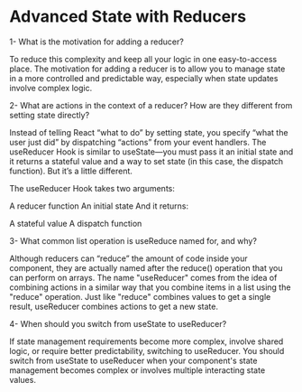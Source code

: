 # Advanced State with Reducers
1- What is the motivation for adding a reducer?

To reduce this complexity and keep all your logic in one easy-to-access place. The motivation for adding a reducer is to allow you to manage state in a more controlled and predictable way, especially when state updates involve complex logic.

2- What are actions in the context of a reducer? How are they different from setting state directly?

Instead of telling React “what to do” by setting state, you specify “what the user just did” by dispatching “actions” from your event handlers. The useReducer Hook is similar to useState—you must pass it an initial state and it returns a stateful value and a way to set state (in this case, the dispatch function). But it’s a little different.

The useReducer Hook takes two arguments:

A reducer function
An initial state
And it returns:

A stateful value
A dispatch function

3- What common list operation is useReduce named for, and why?

Although reducers can “reduce” the amount of code inside your component, they are actually named after the reduce() operation that you can perform on arrays. The name "useReducer" comes from the idea of combining actions in a similar way that you combine items in a list using the "reduce" operation. Just like "reduce" combines values to get a single result, useReducer combines actions to get a new state.

4- When should you switch from useState to useReducer?

If state management requirements become more complex, involve shared logic, or require better predictability, switching to useReducer. You should switch from useState to useReducer when your component's state management becomes complex or involves multiple interacting state values.
